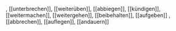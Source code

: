, [[unterbrechen]], [[weiterüben]], [[abbiegen]], [[kündigen]], [[weitermachen]], [[weitergehen]], [[beibehalten]], [[aufgeben]]
, [[abbrechen]], [[auflegen]], [[andauern]]
